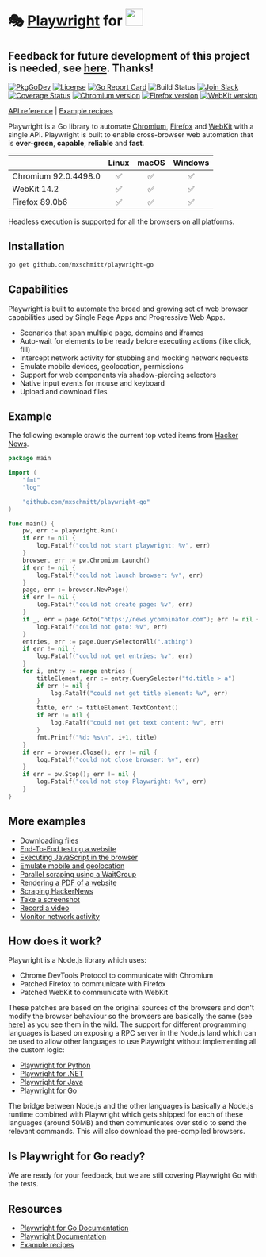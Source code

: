 # 🎭 [Playwright](https://github.com/microsoft/playwright#readme) for <img src="https://user-images.githubusercontent.com/17984549/91302719-343a1d80-e7a7-11ea-8d6a-9448ef598420.png" height="35" />

## Feedback for future development of this project is needed, see [here](https://github.com/mxschmitt/playwright-go/issues/122). Thanks!

[![PkgGoDev](https://pkg.go.dev/badge/github.com/mxschmitt/playwright-go)](https://pkg.go.dev/github.com/mxschmitt/playwright-go)
[![License](https://img.shields.io/badge/License-MIT-blue.svg)](http://opensource.org/licenses/MIT)
[![Go Report Card](https://goreportcard.com/badge/github.com/mxschmitt/playwright-go)](https://goreportcard.com/report/github.com/mxschmitt/playwright-go) ![Build Status](https://github.com/mxschmitt/playwright-go/workflows/Go/badge.svg)
[![Join Slack](https://img.shields.io/badge/join-slack-infomational)](https://aka.ms/playwright-slack) [![Coverage Status](https://coveralls.io/repos/github/mxschmitt/playwright-go/badge.svg?branch=master)](https://coveralls.io/github/mxschmitt/playwright-go?branch=master) <!-- GEN:chromium-version-badge -->[![Chromium version](https://img.shields.io/badge/chromium-92.0.4498.0-blue.svg?logo=google-chrome)](https://www.chromium.org/Home)<!-- GEN:stop --> <!-- GEN:firefox-version-badge -->[![Firefox version](https://img.shields.io/badge/firefox-89.0b6-blue.svg?logo=mozilla-firefox)](https://www.mozilla.org/en-US/firefox/new/)<!-- GEN:stop --> <!-- GEN:webkit-version-badge -->[![WebKit version](https://img.shields.io/badge/webkit-14.2-blue.svg?logo=safari)](https://webkit.org/)<!-- GEN:stop -->

[API reference](https://playwright.dev/docs/api/class-playwright) | [Example recipes](https://github.com/mxschmitt/playwright-go/tree/master/examples)

Playwright is a Go library to automate [Chromium](https://www.chromium.org/Home), [Firefox](https://www.mozilla.org/en-US/firefox/new/) and [WebKit](https://webkit.org/) with a single API. Playwright is built to enable cross-browser web automation that is **ever-green**, **capable**, **reliable** and **fast**.

|          | Linux | macOS | Windows |
|   :---   | :---: | :---: | :---:   |
| Chromium <!-- GEN:chromium-version -->92.0.4498.0<!-- GEN:stop --> | ✅ | ✅ | ✅ |
| WebKit <!-- GEN:webkit-version -->14.2<!-- GEN:stop --> | ✅ | ✅ | ✅ |
| Firefox <!-- GEN:firefox-version -->89.0b6<!-- GEN:stop --> | ✅ | ✅ | ✅ |

Headless execution is supported for all the browsers on all platforms.

## Installation

```txt
go get github.com/mxschmitt/playwright-go
```

## Capabilities

Playwright is built to automate the broad and growing set of web browser capabilities used by Single Page Apps and Progressive Web Apps.

* Scenarios that span multiple page, domains and iframes
* Auto-wait for elements to be ready before executing actions (like click, fill)
* Intercept network activity for stubbing and mocking network requests
* Emulate mobile devices, geolocation, permissions
* Support for web components via shadow-piercing selectors
* Native input events for mouse and keyboard
* Upload and download files

## Example

The following example crawls the current top voted items from [Hacker News](https://news.ycombinator.com).

```go
package main

import (
	"fmt"
	"log"

	"github.com/mxschmitt/playwright-go"
)

func main() {
	pw, err := playwright.Run()
	if err != nil {
		log.Fatalf("could not start playwright: %v", err)
	}
	browser, err := pw.Chromium.Launch()
	if err != nil {
		log.Fatalf("could not launch browser: %v", err)
	}
	page, err := browser.NewPage()
	if err != nil {
		log.Fatalf("could not create page: %v", err)
	}
	if _, err = page.Goto("https://news.ycombinator.com"); err != nil {
		log.Fatalf("could not goto: %v", err)
	}
	entries, err := page.QuerySelectorAll(".athing")
	if err != nil {
		log.Fatalf("could not get entries: %v", err)
	}
	for i, entry := range entries {
		titleElement, err := entry.QuerySelector("td.title > a")
		if err != nil {
			log.Fatalf("could not get title element: %v", err)
		}
		title, err := titleElement.TextContent()
		if err != nil {
			log.Fatalf("could not get text content: %v", err)
		}
		fmt.Printf("%d: %s\n", i+1, title)
	}
	if err = browser.Close(); err != nil {
		log.Fatalf("could not close browser: %v", err)
	}
	if err = pw.Stop(); err != nil {
		log.Fatalf("could not stop Playwright: %v", err)
	}
}
```

## More examples

* [Downloading files](./examples/download/main.go)
* [End-To-End testing a website](./examples/end-to-end-testing/main.go)
* [Executing JavaScript in the browser](./examples/javascript/main.go)
* [Emulate mobile and geolocation](./examples/mobile-and-geolocation/main.go)
* [Parallel scraping using a WaitGroup](./examples/parallel-scraping/main.go)
* [Rendering a PDF of a website](./examples/pdf/main.go)
* [Scraping HackerNews](./examples/scraping/main.go)
* [Take a screenshot](./examples/screenshot/main.go)
* [Record a video](./examples/video/main.go)
* [Monitor network activity](./examples/network-monitoring/main.go)

## How does it work?

Playwright is a Node.js library which uses:

* Chrome DevTools Protocol to communicate with Chromium
* Patched Firefox to communicate with Firefox
* Patched WebKit to communicate with WebKit

These patches are based on the original sources of the browsers and don't modify the browser behaviour so the browsers are basically the same (see [here](https://github.com/microsoft/playwright/tree/master/browser_patches)) as you see them in the wild. The support for different programming languages is based on exposing a RPC server in the Node.js land which can be used to allow other languages to use Playwright without implementing all the custom logic:

* [Playwright for Python](https://github.com/microsoft/playwright-python)
* [Playwright for .NET](https://github.com/microsoft/playwright-sharp)
* [Playwright for Java](https://github.com/microsoft/playwright-java)
* [Playwright for Go](https://github.com/mxschmitt/playwright-go)

The bridge between Node.js and the other languages is basically a Node.js runtime combined with Playwright which gets shipped for each of these languages (around 50MB) and then communicates over stdio to send the relevant commands. This will also download the pre-compiled browsers.

## Is Playwright for Go ready?

We are ready for your feedback, but we are still covering Playwright Go with the tests.

## Resources

* [Playwright for Go Documentation](https://pkg.go.dev/github.com/mxschmitt/playwright-go)
* [Playwright Documentation](https://playwright.dev/docs/api/class-playwright)
* [Example recipes](https://github.com/mxschmitt/playwright-go/tree/master/examples)

